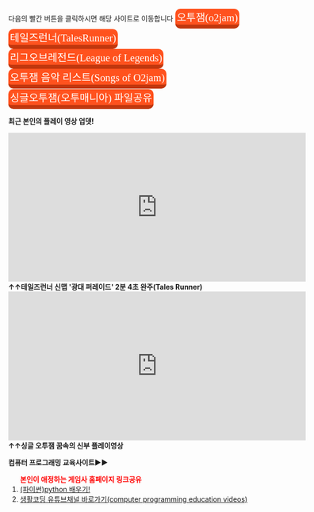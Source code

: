 <html>

<head>
 <meta charset="UTF-8">
<style>
    .btn{
      text-decoration: none;
      font-size:1.3rem;
      color:white;
      padding:1px 3px 1px 3px;
      margin:0.2px;
      display:inline-block;
      border-radius: 10px;
      transition:all 0.1s;
      font-family: 'Sunflower';
    }
    .btn:active{
      transform: translateY(3px);
    }
    .btn.blue{
      background-color: #1f75d9;
      border-bottom:8px solid #165195;
    }
    .btn.blue:active{
      border-bottom:4px solid #165195;
    }
    .btn.red{
      background-color: #ff521e;
      border-bottom:8px solid #c1370e;
    }
    .btn.red:active{
      border-bottom:4px solid #c1370e;
    }
  </style>
  <title> new document </title>
</head>

<body>
<body background="배경수정.png">       
              
다음의 빨간 버튼을 클릭하시면 해당 사이트로 이동합니다
<a class="btn red" href="http://genebank.rda.go.kr/" target="_blank">오투잼(o2jam)</a>
<a class="btn red" href="http://tr.game.onstove.com/index.asp" target="_blank">테일즈런너(TalesRunner)</a>
<a class="btn red" href="https://leagueoflegends.co.kr/" target="_blank">리그오브레전드(League of Legends)</a>
<a class="btn red" href="https://www.youtube.com/watch?v=NpyrcXYPiM4&list=PLw12emVrmPC_GWfSMc9JUkDJDZBDPaklF" target="_blank">오투잼 음악 리스트(Songs of O2jam)</a>
<a class="btn red" href="https://www.sectiong.net/107" target="_blank">싱글오투잼(오투매니아) 파일공유</a>


<b>최근 본인의 플레이 영상 업뎃!<br>
<iframe width="600" height="300" src="https://www.youtube.com/embed/PQveqCcqvLs" frameborder="0" allow="accelerometer; autoplay; encrypted-media; gyroscope; picture-in-picture" allowfullscreen></iframe>
<br>↑↑테일즈런너 신맵 '광대 퍼레이드' 2분 4초 완주(Tales Runner)</a>
<iframe width="600" height="300" src="https://www.youtube.com/embed/fsxaGLUBmek" frameborder="0" allow="accelerometer; autoplay; encrypted-media; gyroscope; picture-in-picture" allowfullscreen></iframe>
<br>↑↑싱글 오투잼 꿈속의 신부 플레이영상</b></a>

<b>컴퓨터 프로그래밍 교육사이트▶▶
<ol><b><font color="red">본인이 애정하는 게임사 홈페이지 링크공유</font></b></b>
<li><a href="https://wikidocs.net/book/1657" target="_blank" align="left">(파이썬)python 배우기!</a>
<li><a href="https://www.youtube.com/user/egoing2" target="_blank" align="left">생활코딩 유튜브채널 바로가기(computer programming education videos)</a>
</ol>


</body>

</html>

